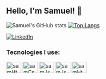 ## Hello, I'm Samuel! 🤙
![Samuel's GitHub stats](https://github-readme-stats.vercel.app/api?username=Samrods1&show_icons=true&theme=radical)
[![Top Langs](https://github-readme-stats.vercel.app/api/top-langs/?username=Samrods1&layout=compact)](https://github.com/samrods1/github-readme-stats)
<br/>

[![LinkedIn](https://img.shields.io/badge/LinkedIn-0077B5?style=for-the-badge&logo=linkedin&logoColor=white)](https://www.linkedin.com/in/samuelrods/)

### Tecnologies I use:
<div style= "display:inline_block" >
    <img align="center" alt="samHtml" height="30" width= "40" src="https://cdn.jsdelivr.net/gh/devicons/devicon/icons/html5/html5-original-wordmark.svg" />
    <img align="center" alt="samCss" height="30" width= "40" src="https://cdn.jsdelivr.net/gh/devicons/devicon/icons/css3/css3-original-wordmark.svg" />
    <img align="center" alt="samJs" height="30" width= "40" src="https://cdn.jsdelivr.net/gh/devicons/devicon/icons/javascript/javascript-original.svg" />
    <img align="center" alt="samJs" height="30" width= "40" src="https://cdn.jsdelivr.net/gh/devicons/devicon/icons/vuejs/vuejs-original-wordmark.svg" />
    <img align="center" alt="samHtml" height="30" width= "40" src="https://cdn.jsdelivr.net/gh/devicons/devicon/icons/react/react-original.svg" />
          
</div>
<br/>

